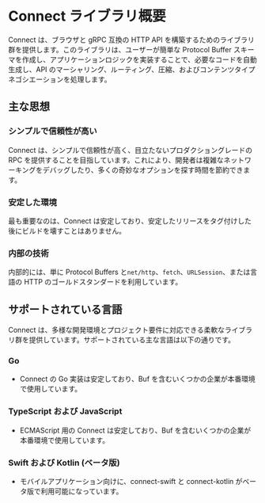 # Connect ライブラリ概要

Connect は、ブラウザと gRPC 互換の HTTP API を構築するためのライブラリ群を提供します。このライブラリは、ユーザーが簡単な Protocol Buffer スキーマを作成し、アプリケーションロジックを実装することで、必要なコードを自動生成し、API のマーシャリング、ルーティング、圧縮、およびコンテンツタイプネゴシエーションを処理します。

## 主な思想

### シンプルで信頼性が高い

Connect は、シンプルで信頼性が高く、目立たないプロダクショングレードの RPC を提供することを目指しています。これにより、開発者は複雑なネットワーキングをデバッグしたり、多くの奇妙なオプションを探す時間を節約できます。

### 安定した環境

最も重要なのは、Connect は安定しており、安定したリリースをタグ付けした後にビルドを壊すことはありません。

### 内部の技術

内部的には、単に Protocol Buffers と`net/http`、`fetch`、`URLSession`、または言語の HTTP のゴールドスタンダードを利用しています。

## サポートされている言語

Connect は、多様な開発環境とプロジェクト要件に対応できる柔軟なライブラリ群を提供しています。サポートされている主な言語は以下の通りです。

### Go

- Connect の Go 実装は安定しており、Buf を含むいくつかの企業が本番環境で使用しています。

### TypeScript および JavaScript

- ECMAScript 用の Connect は安定しており、Buf を含むいくつかの企業が本番環境で使用しています。

### Swift および Kotlin (ベータ版)

- モバイルアプリケーション向けに、connect-swift と connect-kotlin がベータ版で利用可能になっています。
